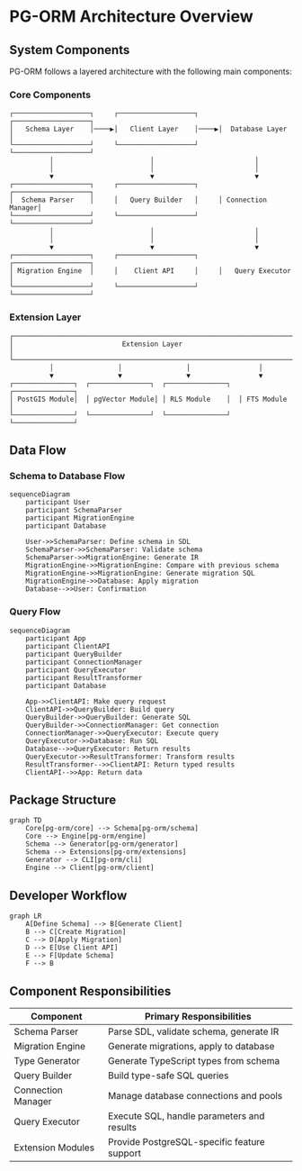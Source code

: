 # PG-ORM Architecture Overview

## System Components

PG-ORM follows a layered architecture with the following main components:

### Core Components

```
┌───────────────────┐     ┌───────────────────┐     ┌───────────────────┐
│   Schema Layer    │────▶│   Client Layer    │────▶│  Database Layer   │
└───────────────────┘     └───────────────────┘     └───────────────────┘
          │                        │                         │
          │                        │                         │
          ▼                        ▼                         ▼
┌───────────────────┐     ┌───────────────────┐     ┌───────────────────┐
│  Schema Parser    │     │   Query Builder   │     │ Connection Manager│
└───────────────────┘     └───────────────────┘     └───────────────────┘
          │                        │                         │
          │                        │                         │
          ▼                        ▼                         ▼
┌───────────────────┐     ┌───────────────────┐     ┌───────────────────┐
│ Migration Engine  │     │    Client API     │     │   Query Executor  │
└───────────────────┘     └───────────────────┘     └───────────────────┘
```

### Extension Layer

```
┌─────────────────────────────────────────────────────────────────────┐
│                           Extension Layer                           │
└─────────────────────────────────────────────────────────────────────┘
          │                │                │                 │
          ▼                ▼                ▼                 ▼
┌───────────────┐  ┌───────────────┐  ┌───────────────┐  ┌───────────────┐
│ PostGIS Module│  │ pgVector Module│ │ RLS Module    │  │ FTS Module    │
└───────────────┘  └───────────────┘  └───────────────┘  └───────────────┘
```

## Data Flow

### Schema to Database Flow

```mermaid
sequenceDiagram
    participant User
    participant SchemaParser
    participant MigrationEngine
    participant Database
    
    User->>SchemaParser: Define schema in SDL
    SchemaParser->>SchemaParser: Validate schema
    SchemaParser->>MigrationEngine: Generate IR
    MigrationEngine->>MigrationEngine: Compare with previous schema
    MigrationEngine->>MigrationEngine: Generate migration SQL
    MigrationEngine->>Database: Apply migration
    Database-->>User: Confirmation
```

### Query Flow

```mermaid
sequenceDiagram
    participant App
    participant ClientAPI
    participant QueryBuilder
    participant ConnectionManager
    participant QueryExecutor
    participant ResultTransformer
    participant Database
    
    App->>ClientAPI: Make query request
    ClientAPI->>QueryBuilder: Build query
    QueryBuilder->>QueryBuilder: Generate SQL
    QueryBuilder->>ConnectionManager: Get connection
    ConnectionManager->>QueryExecutor: Execute query
    QueryExecutor->>Database: Run SQL
    Database-->>QueryExecutor: Return results
    QueryExecutor->>ResultTransformer: Transform results
    ResultTransformer-->>ClientAPI: Return typed results
    ClientAPI-->>App: Return data
```

## Package Structure

```mermaid
graph TD
    Core[pg-orm/core] --> Schema[pg-orm/schema]
    Core --> Engine[pg-orm/engine]
    Schema --> Generator[pg-orm/generator]
    Schema --> Extensions[pg-orm/extensions]
    Generator --> CLI[pg-orm/cli]
    Engine --> Client[pg-orm/client]
```

## Developer Workflow

```mermaid
graph LR
    A[Define Schema] --> B[Generate Client]
    B --> C[Create Migration]
    C --> D[Apply Migration]
    D --> E[Use Client API]
    E --> F[Update Schema]
    F --> B
```

## Component Responsibilities

| Component | Primary Responsibilities |
|-----------|--------------------------|
| Schema Parser | Parse SDL, validate schema, generate IR |
| Migration Engine | Generate migrations, apply to database |
| Type Generator | Generate TypeScript types from schema |
| Query Builder | Build type-safe SQL queries |
| Connection Manager | Manage database connections and pools |
| Query Executor | Execute SQL, handle parameters and results |
| Extension Modules | Provide PostgreSQL-specific feature support | 